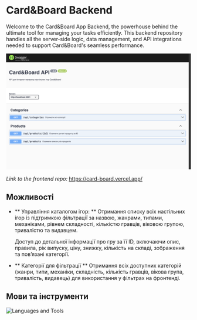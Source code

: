 # Card&Board Backend

Welcome to the Card&Board App Backend, the powerhouse behind the ultimate tool for managing your tasks efficiently. This backend repository handles all the server-side logic, data management, and API integrations needed to support Card&Board's seamless performance.

![Card&BoardScreenshot](/public/swagger.png)

_Link to the frontend repo:_ https://card-board.vercel.app/

## Можливості

- ** Управління каталогом ігор: **
  Отримання списку всіх настільних ігор із підтримкою фільтрації за назвою, жанрами, типами, механіками, рівнем складності, кількістю гравців, віковою групою, тривалістю та видавцем.

  Доступ до детальної інформації про гру за її ID, включаючи опис, правила, рік випуску, ціну, знижку, кількість на складі, зображення та пов’язані категорії.

- ** Категорії для фільтрації **
  Отримання всіх доступних категорій (жанри, типи, механіки, складність, кількість гравців, вікова група, тривалість, видавець) для використання у фільтрах на фронтенді.

## Мови та інструменти

![Languages and Tools](https://skills.syvixor.com/api/icons?i=nodejs,ts,expressjs,prisma,postgresql,vercel,swagger,cloudinary,eslint,prettier,postman,vscode&perline=8)
